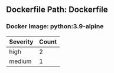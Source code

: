 ## Dockerfile Path: Dockerfile

### Docker Image: python:3.9-alpine
| Severity | Count |
|----------|-------|
| high | 2 |
| medium | 1 |